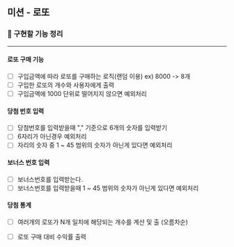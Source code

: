 ## 미션 - 로또

### 🚀 구현할 기능 정리

---

#### 로또 구매 기능
  - [ ] 구입금액에 따라 로또를 구매하는 로직(랜덤 이용) ex) 8000 ->  8개
  - [ ] 구입한 로또의 개수와 사용자에게 출력
  - [ ] 구입금액에 1000 단위로 떨어지지 않으면 예외처리
#### 당첨 번호 입력
  - [ ] 당첨번호를 입력받을때 "," 기준으로 6개의 숫자를 입력받기
  - [ ] 6자리가 아닌경우 예외처리
  - [ ] 자리의 숫자 중 1 ~ 45 범위의 숫자가 아닌게 있다면 예외처리
#### 보너스 번호 입력
  - [ ] 보너스번호를 입력받는다.
  - [ ] 보너스번호를 입력받을때 1 ~ 45 범위의 숫자가 아닌게 있다면 예외처리
#### 당첨 통계
  - [ ] 여러개의 로또가 N개 일치에 해당되는 개수를 계산 및 출 (오름차순)
  - [ ] 로또 구매 대비 수익률 출력 

